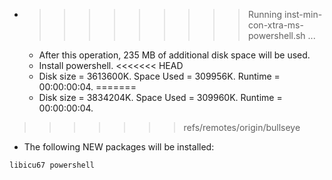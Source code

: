 * >>>>>>>>> Running inst-min-con-xtra-ms-powershell.sh ...
  * After this operation, 235 MB of additional disk space will be used.
  * Install powershell.
<<<<<<< HEAD
  * Disk size = 3613600K. Space Used = 309956K. Runtime = 00:00:00:04.
=======
  * Disk size = 3834204K. Space Used = 309960K. Runtime = 00:00:00:04.
>>>>>>> refs/remotes/origin/bullseye
  * The following NEW packages will be installed:
  ```bash
libicu67 powershell
  ```
